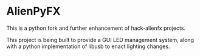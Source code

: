 # AlienPyFX

This is a python fork and further enhancement of hack-alienfx projects.

This project is being built to provide a GUI LED management system, along with a python implementation of libusb to enact lighting changes.
